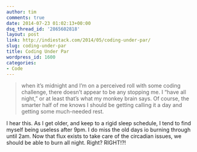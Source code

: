 ```yaml
---
author: tim
comments: true
date: 2014-07-23 01:02:13+00:00
dsq_thread_id: '2865602818'
layout: post
link: http://indiestack.com/2014/05/coding-under-par/
slug: coding-under-par
title: Coding Under Par
wordpress_id: 1600
categories:
- Code
---
```


> when it’s midnight and I’m on a perceived roll with some coding challenge,
there doesn’t appear to be any stopping me. I “have all night,” or at least
that’s what my monkey brain says. Of course, the smarter half of me knows I
should be getting calling it a day and getting some much-needed rest.

I hear this. As I get older, and keep to a rigid sleep schedule, I tend to
find myself being useless after 9pm. I do miss the old days io burning through
until 2am. Now that flux exists to take care of the circadian issues, we
should be able to burn all night. Right? RIGHT!?!
